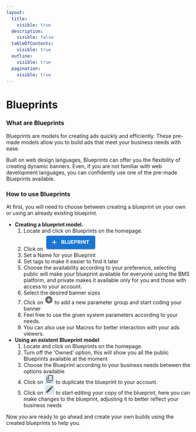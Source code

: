```yaml
---
layout:
  title:
    visible: true
  description:
    visible: false
  tableOfContents:
    visible: true
  outline:
    visible: true
  pagination:
    visible: true
---
```


# Blueprints

### What are Blueprints

Blueprints are models for creating ads quickly and efficiently. These pre-made models allow you to build ads that meet your business needs with ease.&#x20;

Built on web design languages, Blueprints can offer you the flexibility of creating dynamic banners. Even, if you are not familiar with web development languages, you can confidently use one of the pre-made Blueprints available.&#x20;

### How to use Blueprints

At first, you will need to choose between creating a blueprint on your own or using an already existing blueprint.

* **Creating a blueprint model.**
  1. Locate and click on Blueprints on the homepage.
  2. Click on <img src="../../../.gitbook/assets/image (24).png" alt="" data-size="line">&#x20;
  3. Set a Name for your Blueprint
  4. Set tags to make it easier to find it later
  5. Choose the availability according to your preference, selecting public will make your blueprint available for everyone using the BMS platform, and private makes it available only for you and those with access to your account.
  6. Select the desired banner sizes
  7. Click on ![](<../../../.gitbook/assets/image (25).png>) to add a new parameter group and start coding your banner
  8. Feel free to use the given system parameters according to your needs.
  9. You can also use our Macros for better interaction with your ads viewers.
* **Using an existent Blueprint model**
  1. Locate and click on Blueprints on the homepage.
  2. Turn off the 'Owned' option, this will show you all the public Blueprints available at the moment
  3. Choose the Blueprint according to your business needs between the options available
  4. Click on ![](<../../../.gitbook/assets/image (26).png>) to duplicate the blueprint to your account.
  5. Click on ![](<../../../.gitbook/assets/image (27).png>) to start editing your copy of the blueprint, here you can make changes to the blueprint, adjusting it to better reflect your business needs



Now you are ready to go ahead and create your own builds using the created blueprints to help you.

